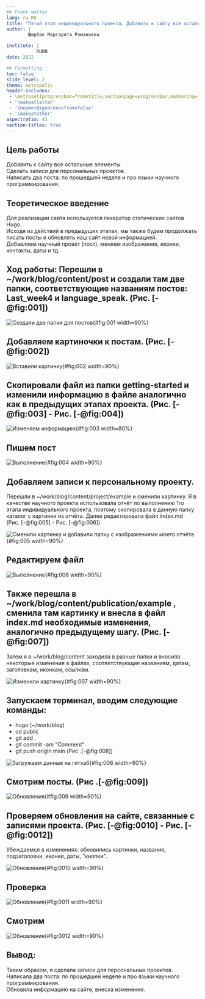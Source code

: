 ```yaml
---
## Front matter
lang: ru-RU
title: "Пятый этап индивидуального проекта. Добавить к сайту все остальные элементы"
author: |
        Щербак Маргарита Романовна

institute: |
           RUDN
date: 2022

## Formatting
toc: false
slide_level: 2
theme: metropolis
header-includes: 
 - \metroset{progressbar=frametitle,sectionpage=progressbar,numbering=fraction}
 - '\makeatletter'
 - '\beamer@ignorenonframefalse'
 - '\makeatother'
aspectratio: 43
section-titles: true
---
```


## **Цель работы**
Добавить к сайту все остальные элементы.  
Сделать записи для персональных проектов.  
Написать два поста: по прошедшей неделе и про языки научного программирования.

## **Теоретическое введение**
Для реализации сайта используется генератор статических сайтов Hugo.  
Исходя из действий в предыдущих этапах, мы также будем продолжать писать посты и обновлять наш сайт новой информацией.  
Добавляем научный проект (пост), меняем изображения, иконки, контакты, даты и тд.

## **Ход работы:** Перешли в ~/work/blog/content/post и создали там две папки, соответствующие названиям постов: Last_week4 и language_speak. (Рис. [-@fig:001])

![Создали две папки для постов](image/1.png){#fig:001 width=90%} 

## Добавляем картиночки к постам. (Рис. [-@fig:002])

![Вставили картинку](image/2.png){#fig:002 width=90%} 

## Скопировали файл из папки getting-started и изменили информацию в файле аналогично как в предыдущих этапах проекта. (Рис. [-@fig:003] - Рис. [-@fig:004])
 
![Изменяем информацию](image/3.png){#fig:003 width=80%} 

## Пишем пост

![Выполнение](image/4.png){#fig:004 width=90%} 

## Добавляем записи к персональному проекту.  
Перешли в ~/work/blog/content/project/example и сменили картинку. Я в качестве научного проекта использовала отчёт по выполнению 1го этапа индивидуального проекта, поэтому скопировала в данную папку каталог с картинки из отчёта. Далее редактировала файл index.md  
(Рис. [-@fig:005] - Рис. [-@fig:006])

![Сменили картинку и добавили папку с изображениями моего отчёта](image/6.png){#fig:005 width=90%} 

## Редактируем файл

![Выполнение](image/7.png){#fig:006 width=90%} 

## Также перешла в ~/work/blog/content/publication/example , сменила там картинку и внесла в файл index.md необходимые изменения, аналогично предыдущему шагу. (Рис. [-@fig:007])
Затем я в ~/work/blog/content заходила в разные папки и вносила некоторые изменения в файлах, соответствующие названиям, датам, заголовкам, иконкам, ссылкам. 

![Изменили картинку](image/8.png){#fig:007 width=90%} 

## Запускаем терминал, вводим следующие команды: 
- hugo (~/work/blog)
- cd public
- git add .
- git commit -am "Comment"
- git push origin main (Рис .[-@fig:008]) 

![Загружаем данные на гитхаб](image/%D0%A1%D0%BD%D0%B8%D0%BC%D0%BE%D0%BA%20%D1%8D%D0%BA%D1%80%D0%B0%D0%BD%D0%B0%20%D0%BE%D1%82%202022-05-12%2015-08-02.png){#fig:008 width=60%}

## Смотрим посты. (Рис .[-@fig:009]) 

![Обновления](image/5.png){#fig:009 width=90%}

## Проверяем обновления на сайте, связанные с записями проекта. (Рис. [-@fig:0010] - Рис. [-@fig:0012])  
Убеждаемся в изменениях: обновились картинки, названия, подзаголовки, иконки, даты, "кнопки".

![Обновления](image/9.png){#fig:0010 width=90%}

## Проверка

![Обновления](image/10.png){#fig:0011 width=90%}

## Смотрим

![Обновления](image/11.png){#fig:0012 width=90%}
 
## **Вывод:** 

Таким образом, я сделала записи для персональных проектов.  
Написала два поста: по прошедшей неделе и про языки научного программирования.  
Обновила информацию на сайте, внесла изменения.
